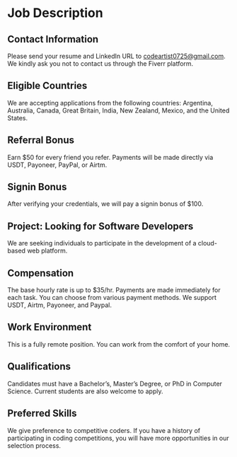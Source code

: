 # Job Description

## Contact Information
Please send your resume and LinkedIn URL to codeartist0725@gmail.com. We kindly ask you not to contact us through the Fiverr platform.

## Eligible Countries
We are accepting applications from the following countries: Argentina, Australia, Canada, Great Britain, India, New Zealand, Mexico, and the United States.

## Referral Bonus
Earn $50 for every friend you refer. Payments will be made directly via USDT, Payoneer, PayPal, or Airtm.

## Signin Bonus
After verifying your credentials, we will pay a signin bonus of $100.

## Project: Looking for Software Developers
We are seeking individuals to participate in the development of a cloud-based web platform.

## Compensation
The base hourly rate is up to $35/hr. Payments are made immediately for each task. You can choose from various payment methods. We support USDT, Airtm, Payoneer, and Paypal.

## Work Environment
This is a fully remote position. You can work from the comfort of your home.

## Qualifications
Candidates must have a Bachelor’s, Master’s Degree, or PhD in Computer Science. Current students are also welcome to apply. 

## Preferred Skills
We give preference to competitive coders. If you have a history of participating in coding competitions, you will have more opportunities in our selection process.